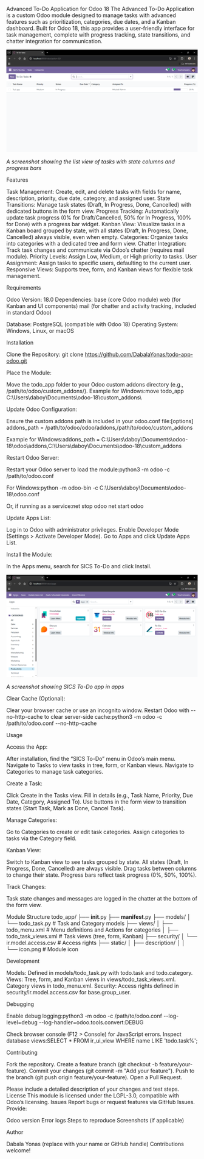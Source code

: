 Advanced To-Do Application for Odoo 18
The Advanced To-Do Application is a custom Odoo module designed to manage tasks with advanced features such as prioritization, categories, due dates, and a Kanban dashboard. Built for Odoo 18, this app provides a user-friendly interface for task management, complete with progress tracking, state transitions, and chatter integration for communication.

![Advanced To-Do App Interface](static/description/screenshot.PNG)

*A screenshot showing the list view of tasks with state columns and progress bars*

Features

Task Management: Create, edit, and delete tasks with fields for name, description, priority, due date, category, and assigned user.
State Transitions: Manage task states (Draft, In Progress, Done, Cancelled) with dedicated buttons in the form view.
Progress Tracking: Automatically update task progress (0% for Draft/Cancelled, 50% for In Progress, 100% for Done) with a progress bar widget.
Kanban View: Visualize tasks in a Kanban board grouped by state, with all states (Draft, In Progress, Done, Cancelled) always visible, even when empty.
Categories: Organize tasks into categories with a dedicated tree and form view.
Chatter Integration: Track task changes and communicate via Odoo’s chatter (requires mail module).
Priority Levels: Assign Low, Medium, or High priority to tasks.
User Assignment: Assign tasks to specific users, defaulting to the current user.
Responsive Views: Supports tree, form, and Kanban views for flexible task management.

Requirements

Odoo Version: 18.0
Dependencies: 
base (core Odoo module)
web (for Kanban and UI components)
mail (for chatter and activity tracking, included in standard Odoo)


Database: PostgreSQL (compatible with Odoo 18)
Operating System: Windows, Linux, or macOS

Installation

Clone the Repository:
git clone https://github.com/DabalaYonas/todo-app-odoo.git


Place the Module:

Move the todo_app folder to your Odoo custom addons directory (e.g., /path/to/odoo/custom_addons/).
Example for Windows:move todo_app C:\Users\daboy\Documents\odoo-18\custom_addons\




Update Odoo Configuration:

Ensure the custom addons path is included in your odoo.conf file:[options]
addons_path = /path/to/odoo/odoo/addons,/path/to/odoo/custom_addons

Example for Windows:addons_path = C:\Users\daboy\Documents\odoo-18\odoo\addons,C:\Users\daboy\Documents\odoo-18\custom_addons




Restart Odoo Server:

Restart your Odoo server to load the module:python3 -m odoo -c /path/to/odoo.conf

For Windows:python -m odoo-bin -c C:\Users\daboy\Documents\odoo-18\odoo.conf

Or, if running as a service:net stop odoo
net start odoo




Update Apps List:

Log in to Odoo with administrator privileges.
Enable Developer Mode (Settings > Activate Developer Mode).
Go to Apps and click Update Apps List.


Install the Module:

In the Apps menu, search for SICS To-Do and click Install.

![SICS To-Do App In Apps](static/description/screenshot-apps.PNG)

*A screenshot showing SICS To-Do app in apps*


Clear Cache (Optional):

Clear your browser cache or use an incognito window.
Restart Odoo with --no-http-cache to clear server-side cache:python3 -m odoo -c /path/to/odoo.conf --no-http-cache





Usage

Access the App:

After installation, find the “SICS To-Do” menu in Odoo’s main menu.
Navigate to Tasks to view tasks in tree, form, or Kanban views.
Navigate to Categories to manage task categories.


Create a Task:

Click Create in the Tasks view.
Fill in details (e.g., Task Name, Priority, Due Date, Category, Assigned To).
Use buttons in the form view to transition states (Start Task, Mark as Done, Cancel Task).


Manage Categories:

Go to Categories to create or edit task categories.
Assign categories to tasks via the Category field.


Kanban View:

Switch to Kanban view to see tasks grouped by state.
All states (Draft, In Progress, Done, Cancelled) are always visible.
Drag tasks between columns to change their state.
Progress bars reflect task progress (0%, 50%, 100%).


Track Changes:

Task state changes and messages are logged in the chatter at the bottom of the form view.



Module Structure
todo_app/
├── __init__.py
├── __manifest__.py
├── models/
│   └── todo_task.py  # Task and Category models
├── views/
│   ├── todo_menu.xml     # Menu definitions and Actions for categories
│   ├── todo_task_views.xml  # Task views (tree, form, Kanban)
├── security/
│   └── ir.model.access.csv  # Access rights
├── static/
│   ├── description/
│   │   └── icon.png  # Module icon

Development

Models: Defined in models/todo_task.py with todo.task and todo.category.
Views: Tree, form, and Kanban views in views/todo_task_views.xml. Category views in todo_menu.xml.
Security: Access rights defined in security/ir.model.access.csv for base.group_user.

Debugging

Enable debug logging:python3 -m odoo -c /path/to/odoo.conf --log-level=debug --log-handler=odoo.tools.convert:DEBUG


Check browser console (F12 > Console) for JavaScript errors.
Inspect database views:SELECT * FROM ir_ui_view WHERE name LIKE 'todo.task%';



Contributing

Fork the repository.
Create a feature branch (git checkout -b feature/your-feature).
Commit your changes (git commit -m "Add your feature").
Push to the branch (git push origin feature/your-feature).
Open a Pull Request.

Please include a detailed description of your changes and test steps.
License
This module is licensed under the LGPL-3.0, compatible with Odoo’s licensing.
Issues
Report bugs or request features via GitHub Issues. Provide:

Odoo version
Error logs
Steps to reproduce
Screenshots (if applicable)

Author

Dabala Yonas (replace with your name or GitHub handle)
Contributions welcome!

